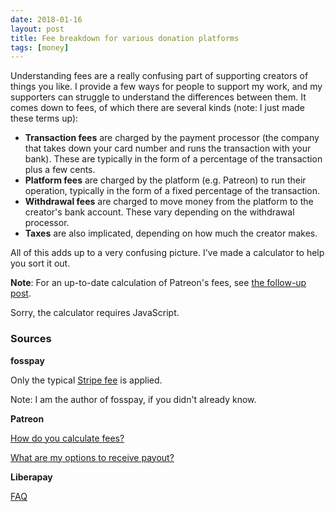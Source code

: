 ```yaml
---
date: 2018-01-16
layout: post
title: Fee breakdown for various donation platforms
tags: [money]
---
```


Understanding fees are a really confusing part of supporting creators of things
you like. I provide a few ways for people to support my work, and my supporters
can struggle to understand the differences between them. It comes down to fees,
of which there are several kinds (note: I just made these terms up):

- **Transaction fees** are charged by the payment processor (the company that
  takes down your card number and runs the transaction with your bank). These
  are typically in the form of a percentage of the transaction plus a few cents.
- **Platform fees** are charged by the platform (e.g. Patreon) to run their
  operation, typically in the form of a fixed percentage of the transaction.
- **Withdrawal fees** are charged to move money from the platform to the
  creator's bank account. These vary depending on the withdrawal processor.
- **Taxes** are also implicated, depending on how much the creator makes.

All of this adds up to a very confusing picture. I've made a calculator to help
you sort it out.

**Note**: For an up-to-date calculation of Patreon's fees, see [the follow-up
post](https://drewdevault.com/2019/05/06/Calculate-your-doation-fees-for-Patreon.html).

<noscript>Sorry, the calculator requires JavaScript.</noscript>
<div id="react-root"></div>
<script src="/js/donation-calc-v1.js"></script>

### Sources

**fosspay**

Only the typical [Stripe fee](https://stripe.com/us/pricing) is applied.

Note: I am the author of fosspay, if you didn't already know.

**Patreon**

[How do you calculate fees?](https://patreon.zendesk.com/hc/en-us/articles/204606125-How-do-you-calculate-fees-)

[What are my options to receive payout?](https://patreon.zendesk.com/hc/en-us/articles/203913489-What-are-my-options-to-receive-payout-)

**Liberapay**

[FAQ](https://liberapay.com/about/faq)
